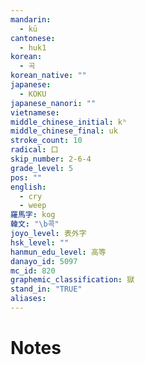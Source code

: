 ```yaml
---
mandarin:
  - kū
cantonese:
  - huk1
korean:
  - 곡
korean_native: ""
japanese:
  - KOKU
japanese_nanori: ""
vietnamese:
middle_chinese_initial: kʰ
middle_chinese_final: uk
stroke_count: 10
radical: 口
skip_number: 2-6-4
grade_level: 5
pos: ""
english:
  - cry
  - weep
羅馬字: kog
韓文: "\b콕"
joyo_level: 表外字
hsk_level: ""
hanmun_edu_level: 高等
danayo_id: 5097
mc_id: 820
graphemic_classification: 獄
stand_in: "TRUE"
aliases:
---
```


# Notes
